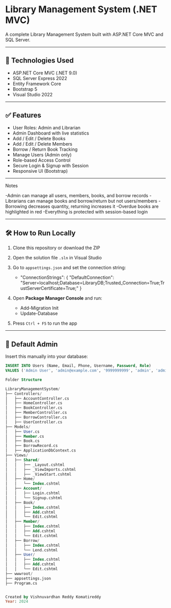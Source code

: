 ﻿# Library Management System (.NET MVC)

A complete Library Management System built with ASP.NET Core MVC and SQL Server.

---

## 🔧 Technologies Used

- ASP.NET Core MVC (.NET 9.0)
- SQL Server Express 2022
- Entity Framework Core
- Bootstrap 5
- Visual Studio 2022

---

## ✅ Features

- User Roles: Admin and Librarian
- Admin Dashboard with live statistics
- Add / Edit / Delete Books
- Add / Edit / Delete Members
- Borrow / Return Book Tracking
- Manage Users (Admin only)
- Role-based Access Control
- Secure Login & Signup with Session
- Responsive UI (Bootstrap)

---

Notes

-Admin can manage all users, members, books, and borrow records
-Librarians can manage books and borrow/return but not users/members
-Borrowing decreases quantity, returning increases it
-Overdue books are highlighted in red
-Everything is protected with session-based login

---

## 🛠 How to Run Locally

1. Clone this repository or download the ZIP  
2. Open the solution file `.sln` in Visual Studio  
3. Go to `appsettings.json` and set the connection string: 
  	- "ConnectionStrings": {
 "DefaultConnection": "Server=localhost;Database=LibraryDB;Trusted_Connection=True;TrustServerCertificate=True;"
}
4. Open **Package Manager Console** and run:
    - Add-Migration Init
    - Update-Database

5. Press `Ctrl + F5` to run the app

---

## 👤 Default Admin

Insert this manually into your database:

```sql
INSERT INTO Users (Name, Email, Phone, Username, Password, Role)
VALUES ('Admin User', 'admin@example.com', '9999999999', 'admin', 'admin123', 'admin');

Folder Structure

LibraryManagementSystem/
├── Controllers/
│   ├── AccountController.cs
│   ├── HomeController.cs
│   ├── BookController.cs
│   ├── MemberController.cs
│   ├── BorrowController.cs
│   ├── UserController.cs
├── Models/
│   ├── User.cs
│   ├── Member.cs
│   ├── Book.cs
│   ├── BorrowRecord.cs
│   ├── ApplicationDbContext.cs
├── Views/
│   ├── Shared/
│   │   ├── _Layout.cshtml
│   │   ├── _ViewImports.cshtml
│   │   ├── _ViewStart.cshtml
│   ├── Home/
│   │   └── Index.cshtml
│   ├── Account/
│   │   ├── Login.cshtml
│   │   └── Signup.cshtml
│   ├── Book/
│   │   ├── Index.cshtml
│   │   ├── Add.cshtml
│   │   └── Edit.cshtml
│   ├── Member/
│   │   ├── Index.cshtml
│   │   ├── Add.cshtml
│   │   └── Edit.cshtml
│   ├── Borrow/
│   │   ├── Index.cshtml
│   │   └── Lend.cshtml
│   ├── User/
│   │   ├── Index.cshtml
│   │   ├── Add.cshtml
│   │   └── Edit.cshtml
├── wwwroot/
├── appsettings.json
├── Program.cs


Created by Vishnuvardhan Reddy Komatireddy
Year: 2024